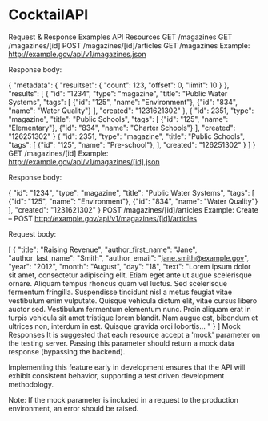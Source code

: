 # CocktailAPI
Request & Response Examples
API Resources
GET /magazines
GET /magazines/[id]
POST /magazines/[id]/articles
GET /magazines
Example: http://example.gov/api/v1/magazines.json

Response body:

{
    "metadata": {
        "resultset": {
            "count": 123,
            "offset": 0,
            "limit": 10
        }
    },
    "results": [
        {
            "id": "1234",
            "type": "magazine",
            "title": "Public Water Systems",
            "tags": [
                {"id": "125", "name": "Environment"},
                {"id": "834", "name": "Water Quality"}
            ],
            "created": "1231621302"
        },
        {
            "id": 2351,
            "type": "magazine",
            "title": "Public Schools",
            "tags": [
                {"id": "125", "name": "Elementary"},
                {"id": "834", "name": "Charter Schools"}
            ],
            "created": "126251302"
        }
        {
            "id": 2351,
            "type": "magazine",
            "title": "Public Schools",
            "tags": [
                {"id": "125", "name": "Pre-school"},
            ],
            "created": "126251302"
        }
    ]
}
GET /magazines/[id]
Example: http://example.gov/api/v1/magazines/[id].json

Response body:

{
    "id": "1234",
    "type": "magazine",
    "title": "Public Water Systems",
    "tags": [
        {"id": "125", "name": "Environment"},
        {"id": "834", "name": "Water Quality"}
    ],
    "created": "1231621302"
}
POST /magazines/[id]/articles
Example: Create – POST http://example.gov/api/v1/magazines/[id]/articles

Request body:

[
    {
        "title": "Raising Revenue",
        "author_first_name": "Jane",
        "author_last_name": "Smith",
        "author_email": "jane.smith@example.gov",
        "year": "2012",
        "month": "August",
        "day": "18",
        "text": "Lorem ipsum dolor sit amet, consectetur adipiscing elit. Etiam eget ante ut augue scelerisque ornare. Aliquam tempus rhoncus quam vel luctus. Sed scelerisque fermentum fringilla. Suspendisse tincidunt nisl a metus feugiat vitae vestibulum enim vulputate. Quisque vehicula dictum elit, vitae cursus libero auctor sed. Vestibulum fermentum elementum nunc. Proin aliquam erat in turpis vehicula sit amet tristique lorem blandit. Nam augue est, bibendum et ultrices non, interdum in est. Quisque gravida orci lobortis... "
    }
]
Mock Responses
It is suggested that each resource accept a 'mock' parameter on the testing server. Passing this parameter should return a mock data response (bypassing the backend).

Implementing this feature early in development ensures that the API will exhibit consistent behavior, supporting a test driven development methodology.

Note: If the mock parameter is included in a request to the production environment, an error should be raised.
